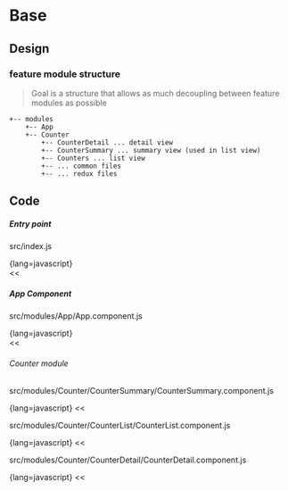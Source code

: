 Base
===

Design
---

### feature module structure

> Goal is a structure that allows as much decoupling between feature modules as possible

```text
+-- modules
    +-- App
    +-- Counter
        +-- CounterDetail ... detail view
        +-- CounterSummary ... summary view (used in list view)
        +-- Counters ... list view
        +-- ... common files
        +-- ... redux files
```

Code
---

##### Entry point

src/index.js

{lang=javascript}  
<<[](../src/index.js)


##### App Component

src/modules/App/App.component.js

{lang=javascript}  
<<[](../src/modules/App/App.component.js)

###### Counter module

src/modules/Counter/CounterSummary/CounterSummary.component.js

{lang=javascript}
<<[](../src/modules/Counter/CounterSummary/CounterSummary.component.js)

src/modules/Counter/CounterList/CounterList.component.js

{lang=javascript}
<<[](../src/modules/Counter/CounterList/CounterList.component.js)

src/modules/Counter/CounterDetail/CounterDetail.component.js

{lang=javascript}
<<[](../src/modules/Counter/CounterDetail/CounterDetail.component.js)
